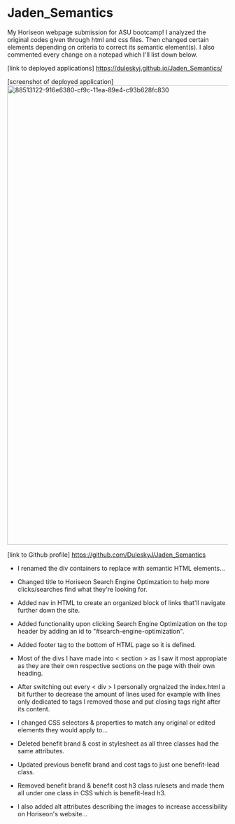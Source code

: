# Jaden_Semantics
My Horiseon webpage submission for ASU bootcamp! I analyzed the original codes given through html and css files. Then changed certain elements depending on criteria to correct its semantic element(s). I also commented every change on a notepad which I'll list down below. 

[link to deployed applications] https://duleskyj.github.io/Jaden_Semantics/  

[screenshot of deployed application] 
<img width="1051" alt="88513122-916e6380-cf9c-11ea-89e4-c93b628fc830" src="https://github.com/DuleskyJ/Jaden_Semantics/assets/153566037/c3a3d944-1e64-4065-84fe-1a8808e64129">

[link to Github profile] https://github.com/DuleskyJ/Jaden_Semantics    

-  I renamed the div containers to replace with semantic HTML elements...
-  Changed title to Horiseon Search Engine Optimzation to help more clicks/searches find what they're looking for.
-  Added nav in HTML to create an organized block of links that'll navigate further down the site.
-  Added functionality upon clicking Search Engine Optimization on the top header by adding an id to "#search-engine-optimization".
-  Added footer tag to the bottom of HTML page so it is defined.
-  Most of the divs I have made into < section > as I saw it most appropiate as they are their own respective sections on the page with their own heading.
-  After switching out every < div > I personally orgnaized the index.html a bit further to decrease the amount of lines used for example with lines only dedicated to tags I removed those and put closing tags right after its content. 

-  I changed CSS selectors & properties to match any original or edited elements they would apply to...
-  Deleted benefit brand & cost in stylesheet as all three classes had the same attributes.
-  Updated previous benefit brand and cost tags to just one benefit-lead class.
-  Removed benefit brand & benefit cost h3 class rulesets and made them all under one class in CSS which is benefit-lead h3.

-  I also added alt attributes describing the images to increase accessibility on Horiseon's website...
